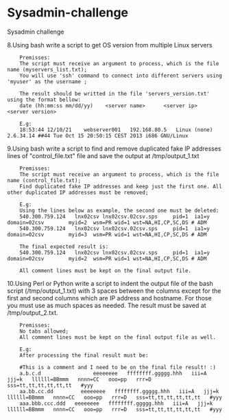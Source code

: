 # Sysadmin-challenge
Sysadmin challenge

8.Using bash write a script to get OS version from multiple Linux servers

        Premisses:
        The script must receive an argument to process, which is the file name (myservers_list.txt);
        You will use 'ssh' command to connect into different servers using 'myuser' as the username ;

        The result should be writted in the file 'servers_version.txt' using the format bellow:
        date (hh:mm:ss mm/dd/yy)    <server name>      <server ip>    <server version> 

        E.g:
        18:53:44 12/10/21    webserver001   192.168.80.5   Linux (none) 2.6.34.14 ##44 Tue Oct 15 20:50:15 CEST 2013 i686 GNU/Linux

9.Using bash write a script to find and remove duplicated fake IP addresses lines of "control_file.txt" file and save the output at /tmp/output_1.txt

        Premisses:
        The script must receive an argument to process, which is the file name (control_file.txt);
        Find duplicated fake IP addresses and keep just the first one. All other duplicated IP addresses must be removed;

        E.g:
        Using the lines below as example, the second one must be deleted:
        540.300.759.124   lnx02csv lnx02csv.02csv.sps     pid=1  ia1=y domain=02csv        myid=2  wsm=PR wid=1 wst=NA,HI,CP,SC,DS # ADM 
        540.300.759.124   lnx02csv lnx02csv.02csv.sps     pid=1  ia1=y domain=02csv        myid=3  wsm=PR wid=1 wst=NA,HI,CP,SC,DS # ADM 

        The final expected result is:
        540.300.759.124   lnx02csv lnx02csv.02csv.sps     pid=1  ia1=y domain=02csv        myid=2  wsm=PR wid=1 wst=NA,HI,CP,SC,DS # ADM

        All comment lines must be kept on the final output file.

10.Using Perl or Python write a script to indent the output file of the bash script (/tmp/output_1.txt) with 3 spaces between the columns except for the first and second columns which are IP address and hostname. For those you must use as much spaces as needed. The result must be saved at /tmp/output_2.txt.

        Premisses:
        No tabs allowed;
        All comment lines must be kept on the final output file as well.

        E.g:
        After processing the final result must be:

        #This is a comment and I need to be on the final file result! :) 
        a.b.c.d                 eeeeeeee   ffffffff.ggggg.hhh   iii=A   jjj=k   llllll=BBmmm   nnnn=CC   ooo=pp   rrr=D   sss=tt,tt,tt,tt,tt,tt   #yyy
        aa.bb.cc.dd         eeeeeeee   ffffffff.ggggg.hhh   iii=A   jjj=k   llllll=BBmmm   nnnn=CC   ooo=pp   rrr=D   sss=tt,tt,tt,tt,tt,tt   #yyy
        aaa.bbb.ccc.ddd   eeeeeeee   ffffffff.ggggg.hhh   iii=A   jjj=k   llllll=BBmmm   nnnn=CC   ooo=pp   rrr=D   sss=tt,tt,tt,tt,tt,tt   #yyy
